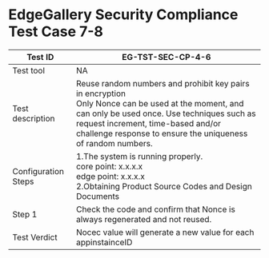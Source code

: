 # EdgeGallery Security Compliance Test Case 7-8

|Test ID   |EG-TST-SEC-CP-4-6   |
| ------------ | ------------ |
|Test tool   |NA   |
|Test description   |Reuse random numbers and prohibit key pairs in encryption<br>Only Nonce can be used at the moment, and can only be used once. Use techniques such as request increment, time-based and/or challenge response to ensure the uniqueness of random numbers.|
|Configuration Steps   |1.The system is running properly.<br>core point: x.x.x.x<br>edge point: x.x.x.x<br>2.Obtaining Product Source Codes and Design Documents   |
|Step 1   |Check the code and confirm that Nonce is always regenerated and not reused.|
|Test Verdict   |Nocec value will generate a new value for each appinstainceID |